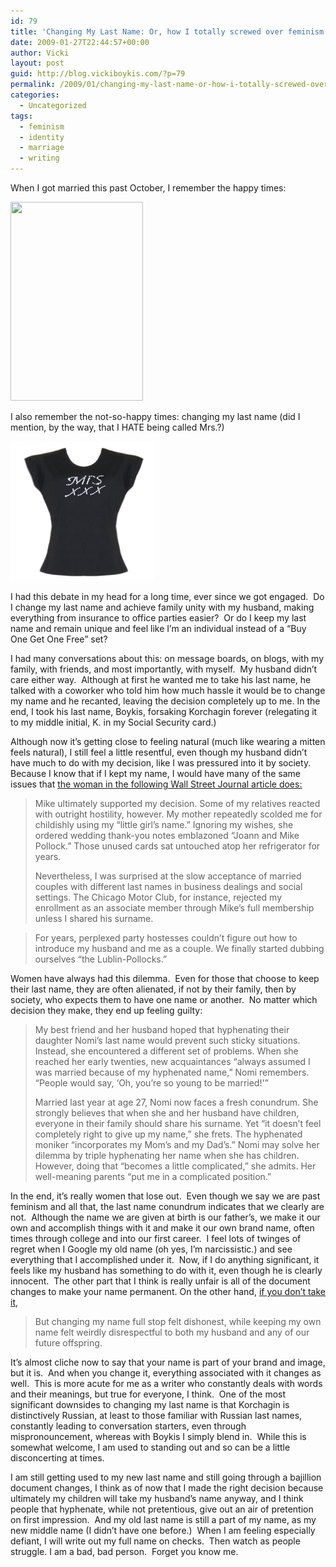 ```yaml
---
id: 79
title: 'Changing My Last Name: Or, how I totally screwed over feminism'
date: 2009-01-27T22:44:57+00:00
author: Vicki
layout: post
guid: http://blog.vickiboykis.com/?p=79
permalink: /2009/01/changing-my-last-name-or-how-i-totally-screwed-over-feminism/
categories:
  - Uncategorized
tags:
  - feminism
  - identity
  - marriage
  - writing
---
```

When I got married this past October, I remember the happy times:

<img class="alignnone" src="http://lh3.ggpht.com/_6vWF4G_ucFc/SUZFnHAEAHI/AAAAAAAADPw/XnKFGAxHgto/s640/Classic%20Photo%20020.jpg" alt="" width="212" height="318" />

I also remember the not-so-happy times: changing my last name (did I mention, by the way, that I HATE being called Mrs.?)

[<img class="alignnone size-full wp-image-80" title="mrs_x_tshirt" src="https://raw.githubusercontent.com/veekaybee/wlb/gh-pages/assets/images/2009/01/mrs_x_tshirt.jpg" alt="mrs_x_tshirt" width="230" height="223" />](https://raw.githubusercontent.com/veekaybee/wlb/gh-pages/assets/images/2009/01/mrs_x_tshirt.jpg)

I had this debate in my head for a long time, ever since we got engaged.  Do I change my last name and achieve family unity with my husband, making everything from insurance to office parties easier?  Or do I keep my last name and remain unique and feel like I&#8217;m an individual instead of a &#8220;Buy One Get One Free&#8221; set?

I had many conversations about this: on message boards, on blogs, with my family, with friends, and most importantly, with myself.  My husband didn&#8217;t care either way.  Although at first he wanted me to take his last name, he talked with a coworker who told him how much hassle it would be to change my name and he recanted, leaving the decision completely up to me. In the end, I took his last name, Boykis, forsaking Korchagin forever (relegating it to my middle initial, K. in my Social Security card.)

Although now it&#8217;s getting close to feeling natural (much like wearing a mitten feels natural), I still feel a little resentful, even though my husband didn&#8217;t have much to do with my decision, like I was pressured into it by society.  Because I know that if I kept my name, I would have many of the same issues that [the woman in the following Wall Street Journal article does:](http://online.wsj.com/article/SB122729731941748629.html)

> Mike ultimately supported my decision. Some of my relatives reacted with outright hostility, however. My mother repeatedly scolded me for childishly using my &#8220;little girl&#8217;s name.&#8221; Ignoring my wishes, she ordered wedding thank-you notes emblazoned &#8220;Joann and Mike Pollock.&#8221; Those unused cards sat untouched atop her refrigerator for years.
> 
> Nevertheless, I was surprised at the slow acceptance of married couples with different last names in business dealings and social settings. The Chicago Motor Club, for instance, rejected my enrollment as an associate member through Mike&#8217;s full membership unless I shared his surname.

> For years, perplexed party hostesses couldn&#8217;t figure out how to introduce my husband and me as a couple. We finally started dubbing ourselves &#8220;the Lublin-Pollocks.&#8221;

Women have always had this dilemma.  Even for those that choose to keep their last name, they are often alienated, if not by their family, then by society, who expects them to have one name or another.  No matter which decision they make, they end up feeling guilty:

> My best friend and her husband hoped that hyphenating their daughter Nomi&#8217;s last name would prevent such sticky situations. Instead, she encountered a different set of problems. When she reached her early twenties, new acquaintances &#8220;always assumed I was married because of my hyphenated name,&#8221; Nomi remembers. &#8220;People would say, &#8216;Oh, you&#8217;re so young to be married!'&#8221;
> 
> Married last year at age 27, Nomi now faces a fresh conundrum. She strongly believes that when she and her husband have children, everyone in their family should share his surname. Yet &#8220;it doesn&#8217;t feel completely right to give up my name,&#8221; she frets. The hyphenated moniker &#8220;incorporates my Mom&#8217;s and my Dad&#8217;s.&#8221; Nomi may solve her dilemma by triple hyphenating her name when she has children. However, doing that &#8220;becomes a little complicated,&#8221; she admits. Her well-meaning parents &#8220;put me in a complicated position.&#8221;

In the end, it&#8217;s really women that lose out.  Even though we say we are past feminism and all that, the last name conundrum indicates that we clearly are not.  Although the name we are given at birth is our father&#8217;s, we make it our own and accomplish things with it and make it our own brand name, often times through college and into our first career.  I feel lots of twinges of regret when I Google my old name (oh yes, I&#8217;m narcissistic.) and see everything that I accomplished under it.  Now, if I do anything significant, it feels like my husband has something to do with it, even though he is clearly innocent.  The other part that I think is really unfair is all of the document changes to make your name permanent. On the other hand, [if you don&#8217;t take it](http://www.fem2pt0.com/?p=202),

> But changing my name full stop felt dishonest, while keeping my own name felt weirdly disrespectful to both my husband and any of our future offspring.

It&#8217;s almost cliche now to say that your name is part of your brand and image, but it is.  And when you change it, everything associated with it changes as well.  This is more acute for me as a writer who constantly deals with words and their meanings, but true for everyone, I think.  One of the most significant downsides to changing my last name is that Korchagin is distinctively Russian, at least to those familiar with Russian last names, constantly leading to conversation starters, even through mispronouncement, whereas with Boykis I simply blend in.  While this is somewhat welcome, I am used to standing out and so can be a little disconcerting at times.

I am still getting used to my new last name and still going through a bajillion document changes, I think as of now that I made the right decision because ultimately my children will take my husband&#8217;s name anyway, and I think people that hyphenate, while not pretentious, give out an air of pretention on first impression.  And my old last name is still a part of my name, as my new middle name (I didn&#8217;t have one before.)  When I am feeling especially defiant, I will write out my full name on checks.  Then watch as people struggle. I am a bad, bad person.  Forget you know me.